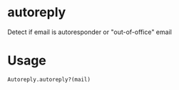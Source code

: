 # autoreply
Detect if email is autoresponder or "out-of-office" email

# Usage

`Autoreply.autoreply?(mail)`
